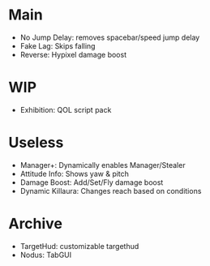 # Main
 - No Jump Delay: removes spacebar/speed jump delay
 - Fake Lag: Skips falling
 - Reverse: Hypixel damage boost
# WIP
 - Exhibition: QOL script pack
# Useless
 - Manager+: Dynamically enables Manager/Stealer
 - Attitude Info: Shows yaw & pitch
 - Damage Boost: Add/Set/Fly damage boost
 - Dynamic Killaura: Changes reach based on conditions
# Archive
 - TargetHud: customizable targethud
 - Nodus: TabGUI
